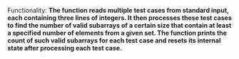 Functionality: **The function reads multiple test cases from standard input, each containing three lines of integers. It then processes these test cases to find the number of valid subarrays of a certain size that contain at least a specified number of elements from a given set. The function prints the count of such valid subarrays for each test case and resets its internal state after processing each test case.**